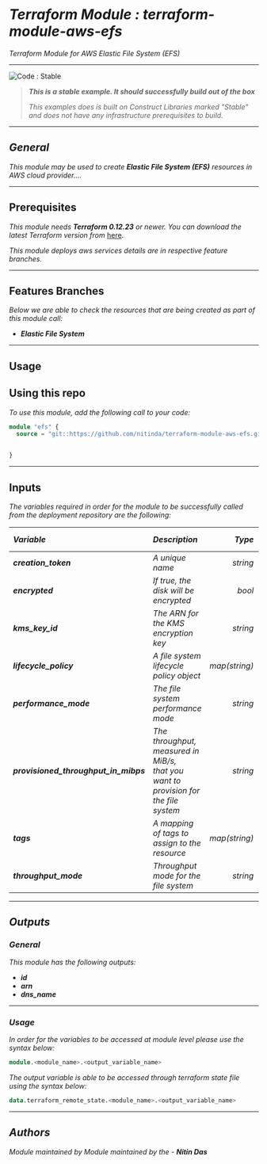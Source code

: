 # _Terraform Module : terraform-module-aws-efs_

_Terraform Module for AWS Elastic File System (EFS)_

<!--BEGIN STABILITY BANNER-->
---

![_Code : Stable_](https://img.shields.io/badge/Code-Stable-brightgreen?style=for-the-badge&logo=github)

> **_This is a stable example. It should successfully build out of the box_**
>
> _This examples does is built on Construct Libraries marked "Stable" and does not have any infrastructure prerequisites to build._

---
<!--END STABILITY BANNER-->


## _General_

_This module may be used to create_ **_Elastic File System (EFS)_** _resources in AWS cloud provider...._

---


## Prerequisites

_This module needs_ **_Terraform 0.12.23_** _or newer._
_You can download the latest Terraform version from_ [here](https://www.terraform.io/downloads.html).

_This module deploys aws services details are in respective feature branches._


---

## Features Branches

_Below we are able to check the resources that are being created as part of this module call:_

* **_Elastic File System_**


---


## Usage

## Using this repo

_To use this module, add the following call to your code:_

```tf
module "efs" {
  source = "git::https://github.com/nitinda/terraform-module-aws-efs.git?ref=master"


}
```
---

## Inputs

_The variables required in order for the module to be successfully called from the deployment repository are the following:_


|**_Variable_** | **_Description_** | **_Type_** | **_Argument Status_** |
|:----|:----|-----:|:---:|
| **_creation\_token_** | _A unique name_ | _string_ | **_Optional <br/> (Default - null)_** |
| **_encrypted_** | _If true, the disk will be encrypted_ | _bool_ | **_Optional <br/> (Default - false)_** |
| **_kms\_key\_id_** | _The ARN for the KMS encryption key_ | _string_ | **_Optional <br/> (Default - null)_** |
| **_lifecycle\_policy_** | _A file system lifecycle policy object_ | _map(string)_ | **_Optional <br/> (Default - {})_** |
| **_performance\_mode_** | _The file system performance mode_ | _string_ | **_Optional <br/> (Default - generalPurpose)_** |
| **_provisioned\_throughput\_in\_mibps_** | _The throughput, measured in MiB/s, <br/> that you want to provision for the file system_ | _string_ | **_Optional <br/> (Default - null)_** |
| **_tags_** | _A mapping of tags to assign to the resource_ | _map(string)_ | **_Optional <br/> (Default - {})_** |
| **_throughput\_mode_** | _Throughput mode for the file system_ | _string_ | **_Optional <br/> (Default - bursting)_** |


---


## _Outputs_

### _General_

_This module has the following outputs:_

* **_id_**
* **_arn_**
* **_dns\_name_**


---

### _Usage_

_In order for the variables to be accessed at module level please use the syntax below:_

```tf
module.<module_name>.<output_variable_name>
```


_The output variable is able to be accessed through terraform state file using the syntax below:_

```tf
data.terraform_remote_state.<module_name>.<output_variable_name>
```

---


## _Authors_

_Module maintained by Module maintained by the -_ **_Nitin Das_**
